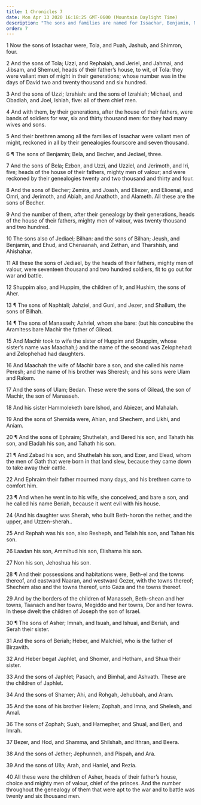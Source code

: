 ```yaml
---
title: 1 Chronicles 7
date: Mon Apr 13 2020 16:18:25 GMT-0600 (Mountain Daylight Time)
description: "The sons and families are named for Issachar, Benjamin, Naphtali, Manasseh, Ephraim, and Asher."
order: 7
---
```


1 Now the sons of Issachar were, Tola, and Puah, Jashub, and Shimron, four.

2 And the sons of Tola; Uzzi, and Rephaiah, and Jeriel, and Jahmai, and Jibsam, and Shemuel, heads of their father’s house, to wit, of Tola: they were valiant men of might in their generations; whose number was in the days of David two and twenty thousand and six hundred.

3 And the sons of Uzzi; Izrahiah: and the sons of Izrahiah; Michael, and Obadiah, and Joel, Ishiah, five: all of them chief men.

4 And with them, by their generations, after the house of their fathers, were bands of soldiers for war, six and thirty thousand men: for they had many wives and sons.

5 And their brethren among all the families of Issachar were valiant men of might, reckoned in all by their genealogies fourscore and seven thousand.

6 ¶ The sons of Benjamin; Bela, and Becher, and Jediael, three.

7 And the sons of Bela; Ezbon, and Uzzi, and Uzziel, and Jerimoth, and Iri, five; heads of the house of their fathers, mighty men of valour; and were reckoned by their genealogies twenty and two thousand and thirty and four.

8 And the sons of Becher; Zemira, and Joash, and Eliezer, and Elioenai, and Omri, and Jerimoth, and Abiah, and Anathoth, and Alameth. All these are the sons of Becher.

9 And the number of them, after their genealogy by their generations, heads of the house of their fathers, mighty men of valour, was twenty thousand and two hundred.

10 The sons also of Jediael; Bilhan: and the sons of Bilhan; Jeush, and Benjamin, and Ehud, and Chenaanah, and Zethan, and Tharshish, and Ahishahar.

11 All these the sons of Jediael, by the heads of their fathers, mighty men of valour, were seventeen thousand and two hundred soldiers, fit to go out for war and battle.

12 Shuppim also, and Huppim, the children of Ir, and Hushim, the sons of Aher.

13 ¶ The sons of Naphtali; Jahziel, and Guni, and Jezer, and Shallum, the sons of Bilhah.

14 ¶ The sons of Manasseh; Ashriel, whom she bare: (but his concubine the Aramitess bare Machir the father of Gilead.

15 And Machir took to wife the sister of Huppim and Shuppim, whose sister’s name was Maachah;) and the name of the second was Zelophehad: and Zelophehad had daughters.

16 And Maachah the wife of Machir bare a son, and she called his name Peresh; and the name of his brother was Sheresh; and his sons were Ulam and Rakem.

17 And the sons of Ulam; Bedan. These were the sons of Gilead, the son of Machir, the son of Manasseh.

18 And his sister Hammoleketh bare Ishod, and Abiezer, and Mahalah.

19 And the sons of Shemida were, Ahian, and Shechem, and Likhi, and Aniam.

20 ¶ And the sons of Ephraim; Shuthelah, and Bered his son, and Tahath his son, and Eladah his son, and Tahath his son.

21 ¶ And Zabad his son, and Shuthelah his son, and Ezer, and Elead, whom the men of Gath that were born in that land slew, because they came down to take away their cattle.

22 And Ephraim their father mourned many days, and his brethren came to comfort him.

23 ¶ And when he went in to his wife, she conceived, and bare a son, and he called his name Beriah, because it went evil with his house.

24 (And his daughter was Sherah, who built Beth-horon the nether, and the upper, and Uzzen-sherah..

25 And Rephah was his son, also Resheph, and Telah his son, and Tahan his son.

26 Laadan his son, Ammihud his son, Elishama his son.

27 Non his son, Jehoshua his son.

28 ¶ And their possessions and habitations were, Beth-el and the towns thereof, and eastward Naaran, and westward Gezer, with the towns thereof; Shechem also and the towns thereof, unto Gaza and the towns thereof.

29 And by the borders of the children of Manasseh, Beth-shean and her towns, Taanach and her towns, Megiddo and her towns, Dor and her towns. In these dwelt the children of Joseph the son of Israel.

30 ¶ The sons of Asher; Imnah, and Isuah, and Ishuai, and Beriah, and Serah their sister.

31 And the sons of Beriah; Heber, and Malchiel, who is the father of Birzavith.

32 And Heber begat Japhlet, and Shomer, and Hotham, and Shua their sister.

33 And the sons of Japhlet; Pasach, and Bimhal, and Ashvath. These are the children of Japhlet.

34 And the sons of Shamer; Ahi, and Rohgah, Jehubbah, and Aram.

35 And the sons of his brother Helem; Zophah, and Imna, and Shelesh, and Amal.

36 The sons of Zophah; Suah, and Harnepher, and Shual, and Beri, and Imrah.

37 Bezer, and Hod, and Shamma, and Shilshah, and Ithran, and Beera.

38 And the sons of Jether; Jephunneh, and Pispah, and Ara.

39 And the sons of Ulla; Arah, and Haniel, and Rezia.

40 All these were the children of Asher, heads of their father’s house, choice and mighty men of valour, chief of the princes. And the number throughout the genealogy of them that were apt to the war and to battle was twenty and six thousand men.
